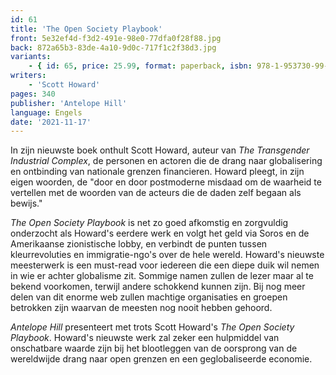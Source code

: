 ```yaml
---
id: 61
title: 'The Open Society Playbook'
front: 5e32ef4d-f3d2-491e-98e0-77dfa0f28f88.jpg
back: 872a65b3-83de-4a10-9d0c-717f1c2f38d3.jpg
variants:
    - { id: 65, price: 25.99, format: paperback, isbn: 978-1-953730-99-2 }
writers:
    - 'Scott Howard'
pages: 340
publisher: 'Antelope Hill'
language: Engels
date: '2021-11-17'
---
```


In zijn nieuwste boek onthult Scott Howard, auteur van *The Transgender Industrial Complex*, de personen en actoren die de drang naar globalisering en ontbinding van nationale grenzen financieren. Howard pleegt, in zijn eigen woorden, de "door en door postmoderne misdaad om de waarheid te vertellen met de woorden van de acteurs die de daden zelf begaan als bewijs."
 
*The Open Society Playbook* is net zo goed afkomstig en zorgvuldig onderzocht als Howard's eerdere werk en volgt het geld via Soros en de Amerikaanse zionistische lobby, en verbindt de punten tussen kleurrevoluties en immigratie-ngo's over de hele wereld. Howard's nieuwste meesterwerk is een must-read voor iedereen die een diepe duik wil nemen in wie er achter globalisme zit. Sommige namen zullen de lezer maar al te bekend voorkomen, terwijl andere schokkend kunnen zijn. Bij nog meer delen van dit enorme web zullen machtige organisaties en groepen betrokken zijn waarvan de meesten nog nooit hebben gehoord.
  
*Antelope Hill* presenteert met trots Scott Howard's *The Open Society Playbook*. Howard's nieuwste werk zal zeker een hulpmiddel van onschatbare waarde zijn bij het blootleggen van de oorsprong van de wereldwijde drang naar open grenzen en een geglobaliseerde economie.
